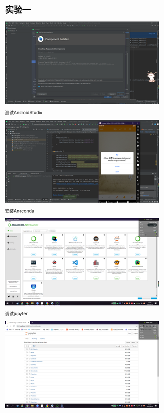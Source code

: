 # 实验一

![image-20220414143224967](README.assets/image-20220414143224967.png)

测试AndroidStudio

![image-20220414150703145](README.assets/image-20220414150703145.png)

安装Anaconda

![image-20220414153303176](README.assets/image-20220414153303176.png)

调试jupyter

![image-20220414153725652](README.assets/image-20220414153725652.png)

